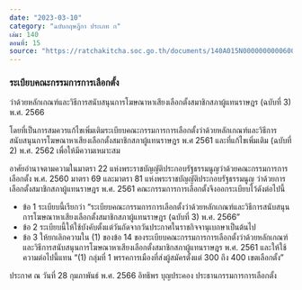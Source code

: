 ```yaml
---
date: "2023-03-10"
category: "ฉบับกฤษฎีกา ประเภท ก"
เล่ม: 140
ตอนที่: 15
source: "https://ratchakitcha.soc.go.th/documents/140A015N0000000000600.pdf"
---
```

### ระเบียบคณะกรรมการการเลือกตั้ง
ว่าด้วยหลักเกณฑ์และวิธีการสนับสนุนการโฆษณาหาเสียงเลือกตั้งสมาชิกสภาผู้แทนราษฎร (ฉบับที่ 3)
พ.ศ. 2566

โดยที่เป็นการสมควรแก้ไขเพิ่มเติมระเบียบคณะกรรมการการเลือกตั้งว่าด้วยหลักเกณฑ์และวิธีการสนับสนุนการโฆษณาหาเสียงเลือกตั้งสมาชิกสภาผู้แทนราษฎร พ.ศ 2561 และที่แก้ไขเพิ่มเติม (ฉบับที่ 2) พ.ศ. 2562 เพื่อให้มีความเหมาะสม

อาศัยอำนาจตามความในมาตรา 22 แห่งพระราชบัญญัติประกอบรัฐธรรมนูญว่าด้วยคณะกรรมการการเลือกตั้ง พ.ศ. 2560 มาตรา 69 และมาตรา 81 แห่งพระราชบัญญัติประกอบรัฐธรรมนูญ ว่าด้วยการเลือกตั้งสมาชิกสภาผู้แทนราษฎร พ.ศ. 2561 คณะกรรมการการเลือกตั้งจึงออกระเบียบไว้ดังต่อไปนี้
- ข้อ 1 ระเบียบนี้เรียกว่า “ระเบียบคณะกรรมการการเลือกตั้งว่าด้วยหลักเกณฑ์และวิธีการสนับสนุนการโฆษณาหาเสียงเลือกตั้งสมาชิกสภาผู้แทนราษฎร (ฉบับที่ 3) พ.ศ. 2566”
- ข้อ 2 ระเบียบนี้ให้ใช้บังคับตั้งแต่วันถัดจากวันประกาศในราชกิจจานุเบกษาเป็นต้นไป 
- ข้อ 3 ให้ยกเลิกความใน (1) ของข้อ 14 ของระเบียบคณะกรรมการการเลือกตั้งว่าด้วยหลักเกณฑ์และวิธีการสนับสนุนการโฆษณาหาเสียงเลือกตั้งสมาชิกสภาผู้แทนราษฎร พ.ศ. 2561 และให้ใช้ความต่อไปนี้แทน
“(1) กลุ่มที่ 1 พรรคการเมืองที่ส่งผู้สมัครตั้งแต่ 300 ถึง 400 เขตเลือกตั้ง”

ประกาศ ณ วันที่ 28 กุมภาพันธ์ พ.ศ. 2566
อิทธิพร บุญประคอง
ประธานกรรมการการเลือกตั้ง